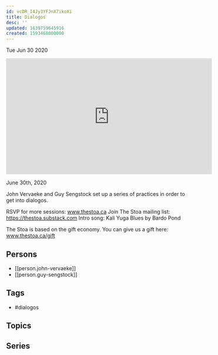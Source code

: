```yaml
---
id: vcDR_I4Jy3YFJnX7ikoXi
title: Dialogos
desc: ''
updated: 1639759645916
created: 1593468000000
---
```





Tue Jun 30 2020

<iframe width="560" height="315" src="https://www.youtube.com/embed/rzYby5o4sKo" title="Dialogos w/ John Vervaeke and Guy Sengstock" frameborder="0" allow="accelerometer; autoplay; clipboard-write; encrypted-media; gyroscope; picture-in-picture" allowfullscreen ></iframe>

June 30th, 2020

John Vervaeke and Guy Sengstock set up a series of practices in order to get into dialogos.

RSVP for more sessions: www.thestoa.ca
Join The Stoa mailing list: https://thestoa.substack.com
Intro song: Kali Yuga Blues by Bardo Pond

The Stoa is based on the gift economy. You can give us a gift here: www.thestoa.ca/gift

## Persons

- [[person.john-vervaeke]]
- [[person.guy-sengstock]]

## Tags

- #dialogos

## Topics



## Series



